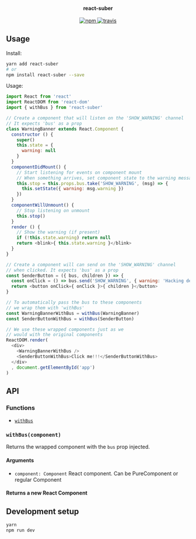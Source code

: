 <p align="center">
  <br>
  <b>react-suber</b>
  <br>
  <br>
  <a href="https://www.npmjs.com/package/react-suber">
    <img src="https://img.shields.io/npm/v/react-suber.svg?style=flat" alt="npm">
  </a>
  <a href="https://travis-ci.org/oskarhane/react-suber">
    <img src="https://travis-ci.org/oskarhane/react-suber.svg?branch=master" alt="travis">
  </a>
</p>

## Usage

Install:

```bash
yarn add react-suber
# or
npm install react-suber --save
```

Usage:

```javascript
import React from 'react'
import ReactDOM from 'react-dom'
import { withBus } from 'react-suber'

// Create a component that will listen on the 'SHOW_WARNING' channel
// It expects 'bus' as a prop
class WarningBanner extends React.Component {
  constructor () {
    super()
    this.state = {
      warning: null
    }
  }
  componentDidMount() {
    // Start listening for events on component mount
    // When something arrives, set component state to the warning message
    this.stop = this.props.bus.take('SHOW_WARNING', (msg) => {
      this.setState({ warning: msg.warning })
    })
  }
  componentWillUnmount() {
    // Stop listening on unmount
    this.stop()
  }
  render () {
    // Show the warning (if present)
    if (!this.state.warning) return null
    return <blink>{ this.state.warning }</blink>
  }
}

// Create a component will can send on the 'SHOW_WARNING' channel
// when clicked. It expects 'bus' as a prop
const SenderButton = ({ bus, children }) => {
  const onClick = () => bus.send('SHOW_WARNING', { warning: 'Hacking detected!' })
  return <button onClick={ onClick }>{ children }</button>
}

// To automatically pass the bus to these components
// we wrap them with 'withBus'
const WarningBannerWithBus = withBus(WarningBanner)
const SenderButtonWithBus = withBus(SenderButton)

// We use these wrapped components just as we
// would with the original components
ReactDOM.render(
  <div>
    <WarningBannerWithBus />
    <SenderButtonWithBus>Click me!!!</SenderButtonWithBus>
  </div>
  , document.getElementById('app')
)
```

## API

### Functions
- [`withBus`](#withBus)

### <a id="withBus"></a> `withBus(component)`
Returns the wrapped component with the `bus` prop injected.

#### Arguments
- `component: Component` React component. Can be PureComponent or regular Component

#### Returns a new React Component

## Development setup

```bash
yarn
npm run dev
```
